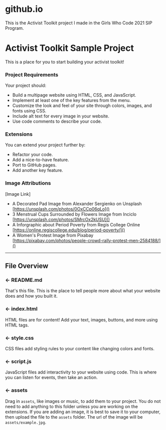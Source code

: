 # github.io
This is the Activist Toolkit project I made in the Girls Who Code 2021 SIP Program.
# Activist Toolkit Sample Project

This is a place for you to start building your activist toolkit!


### Project Requirements
Your project should:
- Build a multipage website using HTML, CSS, and JavaScript.
- Implement at least one of the key features from the menu. 
- Customize the look and feel of your site through colors, images, and fonts using CSS.
- Include alt text for every image in your website.
- Use code comments to describe your code.


### Extensions
You can extend your project further by:
- Refactor your code.
- Add a nice-to-have feature.
- Port to GitHub pages.
- Add another key feature.


### Image Attributions
[Image Link]
- A Decorated Pad Image from Alexander Sergienko on Unsplash 
[https://unsplash.com/photos/0OxCCp06qLo]()
- 3 Menstrual Cups Surrounded by Flowers Image from Inciclo
[https://unsplash.com/photos/SMrcOx2kUSU]()
- A Inforgraphic about Period Poverty from Regis College Online
[https://online.regiscollege.edu/blog/period-poverty/]()
- A Women's Protest Image from Pixabay
[https://pixabay.com/photos/people-crowd-rally-protest-men-2584188/]()
---

## File Overview

### ← README.md

That's this file. This is the place to tell people more about what your website does and how you built it. 

### ← index.html

HTML files are for content! Add your text, images, buttons, and more using HTML tags.

### ← style.css

CSS files add styling rules to your content like changing colors and fonts. 

### ← script.js

JavaScript files add interactivity to your website using code. This is where you can listen for events, then take an action.

### ← assets

Drag in `assets`, like images or music, to add them to your project. You do not need to add anything to this folder unless you are working on the extensions. If you are adding an image, it is best to save it to your computer, then upload the file to the `assets` folder. The url of the image will be `assets/example.jpg`.
